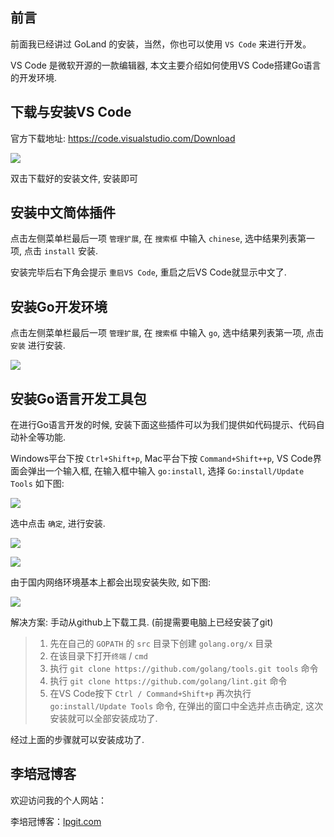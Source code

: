 ## 前言

前面我已经讲过 GoLand 的安装，当然，你也可以使用 `VS Code` 来进行开发。

VS Code 是微软开源的一款编辑器, 本文主要介绍如何使用VS Code搭建Go语言的开发环境.

## 下载与安装VS Code
官方下载地址: https://code.visualstudio.com/Download

![](https://i.loli.net/2019/07/20/5d32efdcad62b69752.png)

双击下载好的安装文件, 安装即可

## 安装中文简体插件

点击左侧菜单栏最后一项 `管理扩展`, 在 `搜索框` 中输入 `chinese`, 选中结果列表第一项, 点击 `install` 安装.

安装完毕后右下角会提示 `重启VS Code`, 重启之后VS Code就显示中文了.

## 安装Go开发环境

点击左侧菜单栏最后一项 `管理扩展`, 在 `搜索框` 中输入 `go`, 选中结果列表第一项, 点击 `安装` 进行安装.

![](https://i.loli.net/2019/07/20/5d32f12d21b0579091.png)

## 安装Go语言开发工具包

在进行Go语言开发的时候, 安装下面这些插件可以为我们提供如代码提示、代码自动补全等功能.

Windows平台下按 `Ctrl+Shift+p`, Mac平台下按 `Command+Shift++p`, VS Code界面会弹出一个输入框, 在输入框中输入 `go:install`, 选择 `Go:install/Update Tools` 如下图:

![](https://i.loli.net/2019/07/20/5d32f2f617a5221082.png)

选中点击 `确定`, 进行安装.

![](https://i.loli.net/2019/07/20/5d32f33ff2d5411232.png)



![](https://i.loli.net/2019/07/20/5d32ee83916f830520.png)

由于国内网络环境基本上都会出现安装失败, 如下图: 

![](https://i.loli.net/2019/07/20/5d32f2261a76581735.png)

解决方案:
手动从github上下载工具. (前提需要电脑上已经安装了git)

> 1. 先在自己的 `GOPATH` 的 `src` 目录下创建 `golang.org/x` 目录
> 2. 在该目录下打开`终端` / `cmd`
> 3. 执行 `git clone https://github.com/golang/tools.git tools` 命令
> 4. 执行 `git clone https://github.com/golang/lint.git` 命令
> 5. 在VS Code按下 `Ctrl / Command+Shift+p` 再次执行 `go:install/Update Tools` 命令, 在弹出的窗口中全选并点击确定, 这次安装就可以全部安装成功了.

经过上面的步骤就可以安装成功了.

## 李培冠博客

欢迎访问我的个人网站：

李培冠博客：[lpgit.com](https://lpgit.com)
